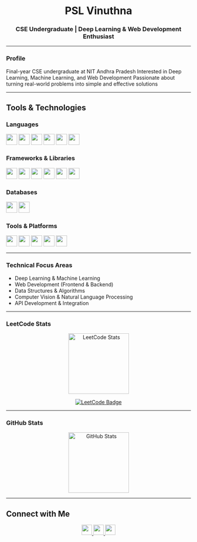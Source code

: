 <h1 align="center">PSL Vinuthna</h1>
<h3 align="center">CSE Undergraduate | Deep Learning & Web Development Enthusiast</h3>

---

### **Profile**
Final-year CSE undergraduate at NIT Andhra Pradesh
Interested in Deep Learning, Machine Learning, and Web Development
Passionate about turning real-world problems into simple and effective solutions

---

## **Tools & Technologies**

### **Languages**
<p>
  <img src="https://skillicons.dev/icons?i=python" height="30" />
  <img src="https://skillicons.dev/icons?i=java" height="30" />
  <img src="https://skillicons.dev/icons?i=c" height="30" />
  <img src="https://skillicons.dev/icons?i=cpp" height="30" />
  <img src="https://skillicons.dev/icons?i=js" height="30" />
  <img src="https://skillicons.dev/icons?i=css" height="30" />
</p>

### **Frameworks & Libraries**
<p>
  <img src="https://skillicons.dev/icons?i=tensorflow" height="30" />
  <img src="https://skillicons.dev/icons?i=pytorch" height="30" />
  <img src="https://img.shields.io/badge/Numpy-013243?style=for-the-badge&logo=numpy&logoColor=white" height="30"/>
  <img src="https://img.shields.io/badge/Pandas-150458?style=for-the-badge&logo=pandas&logoColor=white" height="30"/>
  <img src="https://skillicons.dev/icons?i=react" height="30" />
  <img src="https://skillicons.dev/icons?i=nodejs" height="30" />
</p>

### **Databases**
<p>
  <img src="https://skillicons.dev/icons?i=mysql" height="30" />
  <img src="https://skillicons.dev/icons?i=mongodb" height="30" />
</p>

### **Tools & Platforms**
<p>
  <img src="https://skillicons.dev/icons?i=git" height="30" />
  <img src="https://skillicons.dev/icons?i=docker" height="30" />
  <img src="https://img.shields.io/badge/Jupyter-F37626?style=for-the-badge&logo=jupyter&logoColor=white" height="30"/>
  <img src="https://skillicons.dev/icons?i=vscode" height="30" />
  <img src="https://skillicons.dev/icons?i=linux" height="30" />
</p>


---

### **Technical Focus Areas**
- Deep Learning & Machine Learning  
- Web Development (Frontend & Backend)
- Data Structures & Algorithms  
- Computer Vision & Natural Language Processing
- API Development & Integration 

---

### **LeetCode Stats**
<p align="center">
  <a href="https://leetcode.com/pslv2731/">
    <img src="https://leetcard.jacoblin.cool/pslv2731?theme=dark&font=Baloo&ext=contest" alt="LeetCode Stats" height="165"/>
  </a>
</p>

<p align="center">
  <a href="https://leetcode.com/pslv2731/">
    <img src="https://img.shields.io/badge/LeetCode-Profile-orange?style=for-the-badge&logo=leetcode&logoColor=white" alt="LeetCode Badge"/>
  </a>
</p>

---

### **GitHub Stats**
<p align="center">
  <img src="https://github-readme-stats.vercel.app/api?username=Vinuthna-Pesara&show_icons=true&theme=tokyonight" alt="GitHub Stats" height="165"/>
</p>

---

## **Connect with Me**
<p align="center">
  <a href="https://github.com/Vinuthna-Pesara">
    <img src="https://img.shields.io/badge/GitHub-100000?style=for-the-badge&logo=github&logoColor=white" height="28" />
  </a>
  <a href="https://www.linkedin.com/in/pesara-vinuthna-b66744356">
    <img src="https://img.shields.io/badge/LinkedIn-0A66C2?style=for-the-badge&logo=linkedin&logoColor=white" height="28" />
  </a>
  <a href="mailto:pslv2731@gmail.com">
    <img src="https://img.shields.io/badge/Email-D14836?style=for-the-badge&logo=gmail&logoColor=white" height="28" />
  </a>
</p>


<!--
**Vinuthna-Pesara/Vinuthna-Pesara** is a ✨ _special_ ✨ repository because its `README.md` (this file) appears on your GitHub profile.

Here are some ideas to get you started:

- 🔭 I’m currently working on ...
- 🌱 I’m currently learning ...
- 👯 I’m looking to collaborate on ...
- 🤔 I’m looking for help with ...
- 💬 Ask me about ...
- 📫 How to reach me: ...
- 😄 Pronouns: ...
- ⚡ Fun fact: ...
-->
